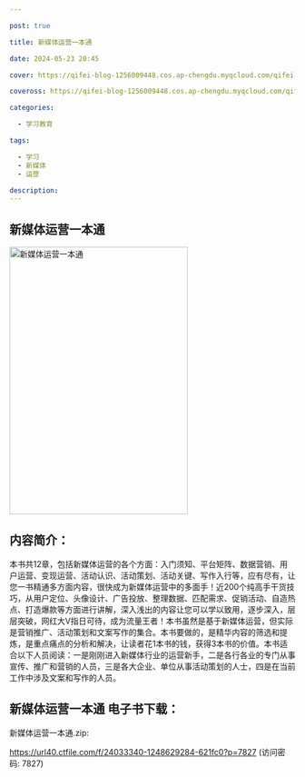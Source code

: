 ```yaml
---

post: true

title: 新媒体运营一本通

date: 2024-05-23 20:45

cover: https://qifei-blog-1256009448.cos.ap-chengdu.myqcloud.com/qifei-blog/660aa1cd9f345e8d03df6e87.jpg

coveross: https://qifei-blog-1256009448.cos.ap-chengdu.myqcloud.com/qifei-blog/660aa1cd9f345e8d03df6e87.jpg

categories:

  - 学习教育

tags:

  - 学习
  - 新媒体
  - 运营

description:
---
```


## 新媒体运营一本通
<img alt="新媒体运营一本通 " class="aligncenter loaded" data-was-processed="true" decoding="async" fetchpriority="high" height="471" src="https://qifei-blog-1256009448.cos.ap-chengdu.myqcloud.com/qifei-blog/660aa1cd9f345e8d03df6e87.jpg " style="cursor: zoom-in;" width="314"/>

## 内容简介：

本书共12章，包括新媒体运营的各个方面：入门须知、平台矩阵、数据营销、用户运营、变现运营、活动认识、活动策划、活动关键、写作入行等，应有尽有，让您一书精通多方面内容，很快成为新媒体运营中的多面手！近200个纯高手干货技巧，从用户定位、头像设计、广告投放、整理数据、匹配需求、促销活动、自造热点、打造爆款等方面进行讲解，深入浅出的内容让您可以学以致用，逐步深入，层层突破，网红大V指日可待，成为流量王者！本书虽然是基于新媒体运营，但实际是营销推广、活动策划和文案写作的集合。本书要做的，是精华内容的筛选和提炼，是重点痛点的分析和解决，让读者花1本书的钱，获得3本书的价值。本书适合以下人员阅读：一是刚刚进入新媒体行业的运营新手，二是各行各业的专门从事宣传、推广和营销的人员，三是各大企业、单位从事活动策划的人士，四是在当前工作中涉及文案和写作的人员。

## 新媒体运营一本通 电子书下载：



新媒体运营一本通.zip: 

https://url40.ctfile.com/f/24033340-1248629284-621fc0?p=7827 (访问密码: 7827)
